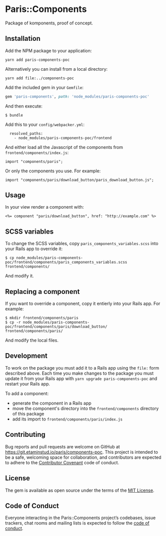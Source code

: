 # Paris::Components

Package of komponents, proof of concept.

## Installation

Add the NPM package to your application:

```shell
yarn add paris-components-poc
```

Alternatively you can install from a local directory:

```shell
yarn add file:../components-poc
```

Add the included gem in your `Gemfile`:

```ruby
gem 'paris-components', path: 'node_modules/paris-components-poc'
```

And then execute:

    $ bundle

Add this to your `config/webpacker.yml`:

```
  resolved_paths:
    - node_modules/paris-components-poc/frontend
```

And either load all the Javascript of the components from `frontend/components/index.js`:

    import "components/paris";

Or only the components you use. For example:

    import "components/paris/download_button/paris_download_button.js";

## Usage

In your view render a component with:

    <%= component "paris/download_button", href: "http://example.com" %>

## SCSS variables

To change the SCSS variables, copy `paris_components_variables.scss` into your Rails app to override it:

    $ cp node_modules/paris-components-poc/frontend/components/paris_components_variables.scss frontend/components/

And modify it.

## Replacing a component

If you want to override a component, copy it entierly into your Rails app. For example:

    $ mkdir frontend/components/paris
    $ cp -r node_modules/paris-components-poc/frontend/components/paris/download_button/ frontend/components/paris/

And modify the local files.

## Development

To work on the package you must add it to a Rails app using the `file:` form described above. Each time you make changes to the package you must update it from your Rails app with `yarn upgrade paris-components-poc` and restart your Rails app.


To add a component:

* generate the component in a Rails app
* move the component's directory into the `frontend/components` directory of this package
* add its import to `frontend/components/paris/index.js`

## Contributing

Bug reports and pull requests are welcome on GitHub at https://git.etaminstud.io/paris/components-poc. This project is intended to be a safe, welcoming space for collaboration, and contributors are expected to adhere to the [Contributor Covenant](http://contributor-covenant.org) code of conduct.

## License

The gem is available as open source under the terms of the [MIT License](https://opensource.org/licenses/MIT).

## Code of Conduct

Everyone interacting in the Paris::Components project’s codebases, issue trackers, chat rooms and mailing lists is expected to follow the [code of conduct](https://git.etaminstud.io/paris/components-poc/blob/master/CODE_OF_CONDUCT.md).
